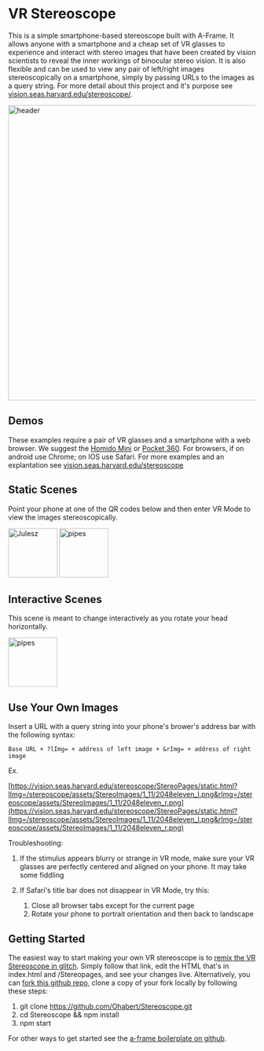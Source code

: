 # VR Stereoscope
This is a simple smartphone-based stereoscope built with A-Frame. It allows anyone with a smartphone and a cheap set of VR glasses to experience and interact with stereo images that have been created by vision scientists to reveal the inner workings of binocular stereo vision. It is also flexible and can be used to view any pair of left/right images stereoscopically on a smartphone, simply by passing URLs to the images as a query string. For more detail about this project and it's purpose see [vision.seas.harvard.edu/stereoscope/](https://vision.seas.harvard.edu/stereoscope/).

<img src="https://user-images.githubusercontent.com/46768895/121390844-c61cac80-c91b-11eb-8014-7943fe0dff0a.jpg" alt="header" width="600"/>

## Demos

These examples require a pair of VR glasses and a smartphone with a web browser. We suggest the [Homido Mini](https://homido.com/en/mini/) or [Pocket 360](https://www.imcardboard.com/pocket-360.html). For browsers, if on android use Chrome; on IOS use Safari. For more examples and an explantation see [vision.seas.harvard.edu/stereoscope](https://vision.seas.harvard.edu/stereoscope/)

## Static Scenes

Point your phone at one of the QR codes below and then enter VR Mode to view the images stereoscopically.

<img width="100" alt="Julesz" src="https://user-images.githubusercontent.com/46768895/121567290-65a97000-c9ec-11eb-9162-28222345642e.png">


<img width="100" alt="pipes" src="https://user-images.githubusercontent.com/46768895/121568694-f59be980-c9ed-11eb-8837-a7545befb523.png">


## Interactive Scenes

This scene is meant to change interactively as you rotate your head horizontally.

<img width="100" alt="pipes" src="https://user-images.githubusercontent.com/46768895/121568837-1f551080-c9ee-11eb-8e11-b2bbc4ef37d7.png">

## Use Your Own Images

Insert a URL with a query string into your phone's brower's address bar with the following syntax:

`Base URL + ?lImg= + address of left image + &rImg= + address of right image`

Ex. 

[https://vision.seas.harvard.edu/stereoscope/StereoPages/static.html?lImg=/stereoscope/assets/StereoImages/1_11/2048eleven_l.png&rImg=/stereoscope/assets/StereoImages/1_11/2048eleven_r.png](https://vision.seas.harvard.edu/stereoscope/StereoPages/static.html?lImg=/stereoscope/assets/StereoImages/1_11/2048eleven_l.png&rImg=/stereoscope/assets/StereoImages/1_11/2048eleven_r.png)


Troubleshooting:
1. If the stimulus appears blurry or strange in VR mode, make sure your VR glasses are perfectly centered and aligned on your phone. It may take some fiddling
2. If Safari's title bar does not disappear in VR Mode, try this:

      1. Close all browser tabs except for the current page
      2. Rotate your phone to portrait orientation and then back to landscape

## Getting Started

The easiest way to start making your own VR stereoscope is to [remix the VR Stereoscope in glitch](https://glitch.com/edit/#!/remix/view-master). Simply follow that link, edit the HTML that's in index.html and /Stereopages, and see your changes live.
Alternatively, you can [fork this github repo](https://github.com/Ohabert/Stereoscope/fork), clone a copy of your fork locally by following these steps: 
1. git clone https://github.com/Ohabert/Stereoscope.git
2. cd Stereoscope && npm install
3. npm start

For other ways to get started see the [a-frame boilerplate on github](https://github.com/aframevr/aframe).

